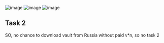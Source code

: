 ![image](https://github.com/UTKANOS-RIBA/S25-core-course-labs/blob/Lab11/k8s/im11.jpg)
![image](https://github.com/UTKANOS-RIBA/S25-core-course-labs/blob/Lab11/k8s/im12.jpg)
![image](https://github.com/UTKANOS-RIBA/S25-core-course-labs/blob/Lab11/k8s/im13.jpg)

## Task 2
SO, no chance to download vault from Russia without paid v*n, so no task 2
